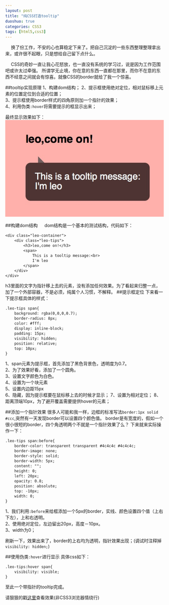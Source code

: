 ```yaml
---
layout: post
title: "纯CSS打造tooltip"
duoshuo: true
categories: CSS3
tags: [html5,css3] 
---
```


&emsp;
换了份工作，不安的心也算稳定下来了。把自己沉淀的一些东西整理整理拿出来，或许很不起眼，只是想给自己留下点什么。  

&emsp;
CSS的奇妙一直让我心花怒放，也一直没有系统的学习过，说是因为工作范围吧或许太过牵强。
所谓学无止境，你在意的东西一直都在那里，而你不在意的东西不经意之间就会有惊喜。就像CSS的border就给了我一个惊喜。
<!-- more -->

##tooltip实现原理
1、构建dom结构；
2、提示框使用绝对定位，相对鼠标移上元素的位置定位到合适的位置；  
3、提示框使用border样式的四角原则加一个指针的效果；  
4、利用伪类`:hover`将需要提示的框显示出来；  

最终显示效果如下：  
![tooltips显示效果](/static/images/2015-01-08.png)

##构建dom结构
&emsp;
dom结构是一个基本的测试结构，代码如下：
	
	<div class="leo-container">
		<div class="leo-tips">
			<h3>leo,come on!</h3>
			<span>
				This is a tooltip message:<br>
				I'm leo
			</span>
		</div>
	</div>
h3里面的文字为指针移上去的元素，没有添加任何效果。为了看起来归整一点，加了一个外部容器，不是必须，纯属个人习惯，不解释。
##提示框定位
下来看一下提示框具体的样式：

	.leo-tips span{
		background: rgba(0,0,0,0.7);
	    border-radius: 8px;
	    color: #fff;
	    display: inline-block;
	    padding: 15px;
	    visibility: hidden;
	    position: relative;
	    top: 10px;
	}

1、span元素为提示框，首先添加了黑色背景色，透明度为0.7。  
2、为了效果好看，添加了一个圆角。  
3、设置文字颜色为白色。  
4、设置为一个块元素  
5、设置内边距15px  
6、隐藏，因为提示框要在鼠标移上去的时候才显示；
7、设置为相对定位；
8、距离顶端10px，为了避开覆盖需要提供hover的元素；

##添加一个指针效果
很多人可能和我一样，边框的标准写法`border:1px solid #ccc`,突然有一天发现border可以设置四个颜色值。
border是有宽度的，假如一个很小很短的border，四个角透明两个不就是一个指针效果了么？ 下来就来实际操作一下：

	.leo-tips span:before{
		border-color: transparent transparent #4c4c4c #4c4c4c;
	    border-image: none;
	    border-style: solid;
	    border-width: 5px;
	    content: "";
	    height: 0;
	    left: 20px;
	    opacity: 0.8;
	    position: absolute;
	    top: -10px;
	    width: 0;
	}

1、我们利用`:before`来给框添加一个5px的border，实线、颜色设置四个值（上右下左），上和右透明。  
2、使用绝对定位，左边留出20px，高度－10px。  
3、width为0；  

刷新一下，效果出来了，border的上右均为透明，指针效果出现；(调试时注释掉`visibility: hidden;`)

##使用伪类`:hover`进行显示
具体css如下：

	.leo-tips:hover span{
		visibility: visible;
	}

至此一个带指针的tooltip完成。  

请狠狠的戳[这里](/demo/tooltips.html)查看效果(非CSS3浏览器情绕行)




